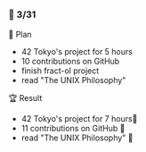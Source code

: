 <br><h3>:pushpin: 3/31　</h3>
:dart: Plan
- 42 Tokyo's project for 5 hours
- 10 contributions on GitHub
- finish fract-ol project
- read "The UNIX Philosophy"

:trophy: Result
- 42 Tokyo's project for 7 hours:100:
- 11 contributions on GitHub :100:
- read "The UNIX Philosophy" :100:
